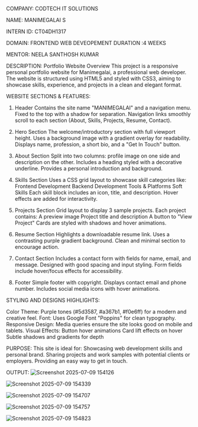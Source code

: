 COMPANY: CODTECH IT SOLUTIONS

NAME: MANIMEGALAI S

INTERN ID: CT04DH1317

DOMAIN: FRONTEND WEB DEVEOPEMENT
DURATION :4 WEEKS

MENTOR: NEELA SANTHOSH KUMAR

DESCRIPTION: Portfolio Website Overview
This project is a responsive personal portfolio website for Manimegalai, a professional web developer. The website is structured using HTML5 and styled with CSS3, aiming to showcase skills, experience, and projects in a clean and elegant format.

WEBSITE SECTIONS & FEATURES:
1. Header
Contains the site name "MANIMEGALAI" and a navigation menu.
Fixed to the top with a shadow for separation.
Navigation links smoothly scroll to each section (About, Skills, Projects, Resume, Contact).

2. Hero Section
The welcome/introductory section with full viewport height.
Uses a background image with a gradient overlay for readability.
Displays name, profession, a short bio, and a "Get In Touch" button.

3. About Section
Split into two columns: profile image on one side and description on the other.
Includes a heading styled with a decorative underline.
Provides a personal introduction and background.

4. Skills Section
Uses a CSS grid layout to showcase skill categories like:
Frontend Development
Backend Development
Tools & Platforms
Soft Skills
Each skill block includes an icon, title, and description.
Hover effects are added for interactivity.

5. Projects Section
Grid layout to display 3 sample projects.
Each project contains:
A preview image
Project title and description
A button to "View Project"
Cards are styled with shadows and hover animations.

6. Resume Section
Highlights a downloadable resume link.
Uses a contrasting purple gradient background.
Clean and minimal section to encourage action.

7. Contact Section
Includes a contact form with fields for name, email, and message.
Designed with good spacing and input styling.
Form fields include hover/focus effects for accessibility.

8. Footer
Simple footer with copyright.
Displays contact email and phone number.
Includes social media icons with hover animations.

STYLING AND DESIGNS HIGHLIGHTS:

Color Theme: Purple tones (#5d3587, #a367b1, #f0e6ff) for a modern and creative feel.
Font: Uses Google Font "Poppins" for clean typography.
Responsive Design: Media queries ensure the site looks good on mobile and tablets.
Visual Effects:
Button hover animations
Card lift effects on hover
Subtle shadows and gradients for depth

PURPOSE:
This site is ideal for:
Showcasing web development skills and personal brand.
Sharing projects and work samples with potential clients or employers.
Providing an easy way to get in touch.

OUTPUT:
![Screenshot 2025-07-09 154126](https://github.com/user-attachments/assets/56434f82-c6d8-4390-a393-e4538a0f0d02)

![Screenshot 2025-07-09 154339](https://github.com/user-attachments/assets/9e8ff443-4ee6-46ea-bd01-41ba33ad6854)

![Screenshot 2025-07-09 154707](https://github.com/user-attachments/assets/a007781a-760e-4f89-8a4d-e1a2a3e7f682)

![Screenshot 2025-07-09 154757](https://github.com/user-attachments/assets/41eeeced-326a-4a0f-bc7c-9e9b32f4803e)

![Screenshot 2025-07-09 154823](https://github.com/user-attachments/assets/4ea79565-9b59-4985-a6cf-53f5e53057bb)




